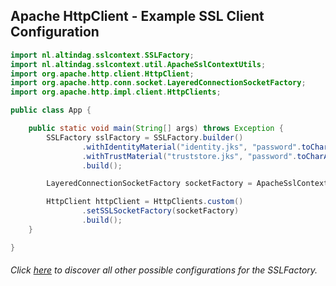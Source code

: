 ## Apache HttpClient - Example SSL Client Configuration

```java
import nl.altindag.sslcontext.SSLFactory;
import nl.altindag.sslcontext.util.ApacheSslContextUtils;
import org.apache.http.client.HttpClient;
import org.apache.http.conn.socket.LayeredConnectionSocketFactory;
import org.apache.http.impl.client.HttpClients;

public class App {

    public static void main(String[] args) throws Exception {
        SSLFactory sslFactory = SSLFactory.builder()
                .withIdentityMaterial("identity.jks", "password".toCharArray())
                .withTrustMaterial("truststore.jks", "password".toCharArray())
                .build();

        LayeredConnectionSocketFactory socketFactory = ApacheSslContextUtils.toLayeredConnectionSocketFactory(sslFactory);

        HttpClient httpClient = HttpClients.custom()
                .setSSLSocketFactory(socketFactory)
                .build();
    }

}
```
###### Click [here](../usage.html) to discover all other possible configurations for the SSLFactory.